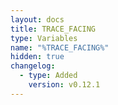 ```yaml
---
layout: docs
title: TRACE_FACING
type: Variables
name: "%TRACE_FACING%"
hidden: true
changelog:
  - type: Added
    version: v0.12.1
---
```

